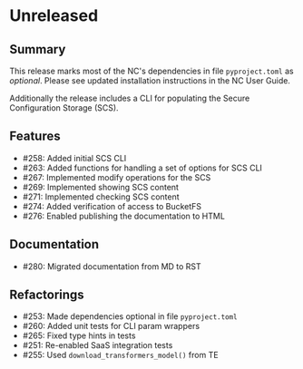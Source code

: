 # Unreleased

## Summary

This release marks most of the NC's dependencies in file `pyproject.toml` as _optional_.  Please see updated installation instructions in the NC User Guide.

Additionally the release includes a CLI for populating the Secure Configuration Storage (SCS).

## Features

* #258: Added initial SCS CLI
* #263: Added functions for handling a set of options for SCS CLI
* #267: Implemented modify operations for the SCS
* #269: Implemented showing SCS content
* #271: Implemented checking SCS content
* #274: Added verification of access to BucketFS
* #276: Enabled publishing the documentation to HTML

## Documentation

* #280: Migrated documentation from MD to RST

## Refactorings

* #253: Made dependencies optional in file `pyproject.toml`
* #260: Added unit tests for CLI param wrappers
* #265: Fixed type hints in tests
* #251: Re-enabled SaaS integration tests
* #255: Used `download_transformers_model()` from TE
